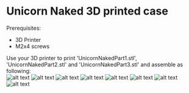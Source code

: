 # Unicorn Naked 3D printed case

[step1]: https://github.com/unicorn-bi/Unicorn-Naked-3D-printed-case/blob/main/images/1.jpg "Step 1"
[step2]: https://github.com/unicorn-bi/Unicorn-Naked-3D-printed-case/blob/main/images/2.jpg "Step 2"
[step3]: https://github.com/unicorn-bi/Unicorn-Naked-3D-printed-case/blob/main/images/3.jpg "Step 3"
[step4]: https://github.com/unicorn-bi/Unicorn-Naked-3D-printed-case/blob/main/images/4.jpg "Step 4"
[step5]: https://github.com/unicorn-bi/Unicorn-Naked-3D-printed-case/blob/main/images/5.jpg "Step 5"
[step6]: https://github.com/unicorn-bi/Unicorn-Naked-3D-printed-case/blob/main/images/6.jpg "Step 6"
[step7]: https://github.com/unicorn-bi/Unicorn-Naked-3D-printed-case/blob/main/images/7.jpg "Step 7"
[step8]: https://github.com/unicorn-bi/Unicorn-Naked-3D-printed-case/blob/main/images/8.jpg "Step 8"

Prerequisites:
- 3D Printer
- M2x4 screws

Use your 3D printer to print 'UnicornNakedPart1.stl', 'UnicornNakedPart2.stl' and 'UnicornNakedPart3.stl' and assemble as following:<br>
![alt text][step1]
![alt text][step2]
![alt text][step3]
![alt text][step4]
![alt text][step5]
![alt text][step6]
![alt text][step7]
![alt text][step8]
